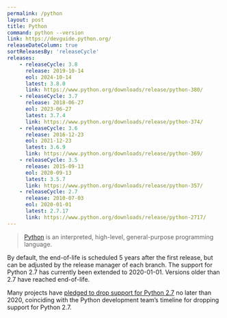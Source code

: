 ```yaml
---
permalink: /python
layout: post
title: Python
command: python --version
link: https://devguide.python.org/
releaseDateColumn: true
sortReleasesBy: 'releaseCycle'
releases:
    - releaseCycle: 3.8
      release: 2019-10-14
      eol: 2024-10-14
      latest: 3.8.0
      link: https://www.python.org/downloads/release/python-380/
    - releaseCycle: 3.7
      release: 2018-06-27
      eol: 2023-06-27
      latest: 3.7.4
      link: https://www.python.org/downloads/release/python-374/
    - releaseCycle: 3.6
      release: 2016-12-23
      eol: 2021-12-23
      latest: 3.6.9
      link: https://www.python.org/downloads/release/python-369/
    - releaseCycle: 3.5
      release: 2015-09-13
      eol: 2020-09-13
      latest: 3.5.7
      link: https://www.python.org/downloads/release/python-357/
    - releaseCycle: 2.7
      release: 2010-07-03
      eol: 2020-01-01
      latest: 2.7.17
      link: https://www.python.org/downloads/release/python-2717/
---
```


> [Python](https://www.python.org/) is an interpreted, high-level, general-purpose programming language.

By default, the end-of-life is scheduled 5 years after the first release, but can be adjusted by the release manager of each branch. The support for Python 2.7 has currently been extended to 2020-01-01. Versions older than 2.7 have reached end-of-life.

Many projects have [pledged to drop support for Python 2.7](https://python3statement.org/) no later than 2020, coinciding with the Python development team’s timeline for dropping support for Python 2.7.
